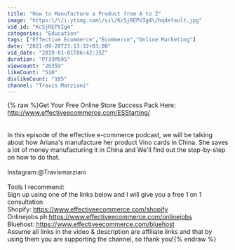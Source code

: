 ```yaml
---
title: "How to Manufacture a Product from A to Z"
image: "https:\/\/i.ytimg.com\/vi\/KcSjREPVIg4\/hqdefault.jpg"
vid_id: "KcSjREPVIg4"
categories: "Education"
tags: ["Effective Ecommerce","Ecommerce","Online Marketing"]
date: "2021-09-28T23:13:32+03:00"
vid_date: "2019-01-01T06:42:35Z"
duration: "PT33M59S"
viewcount: "26359"
likeCount: "510"
dislikeCount: "105"
channel: "Travis Marziani"
---
```

{% raw %}Get Your Free Online Store Success Pack Here: <a rel="nofollow" target="blank" href="http://www.effectiveecommerce.com/ESStarting/">http://www.effectiveecommerce.com/ESStarting/</a><br /><br /><br />In this episode of the effective e-commerce podcast, we will be talking about how Ariana's manufacture her product Vino cards in China. She saves a lot of money manufacturing it in China and We'll find out the step-by-step on how to do that.<br /><br />Instagram:@Travismarziani<br /><br />Tools I recommend:<br />Sign up using one of the links below and I will give you a free 1 on 1 consultation<br />Shopify: <a rel="nofollow" target="blank" href="https://www.effectiveecommerce.com/shopify">https://www.effectiveecommerce.com/shopify</a> <br />Onlinejobs.ph:<a rel="nofollow" target="blank" href="https://www.effectiveecommerce.com/onlinejobs">https://www.effectiveecommerce.com/onlinejobs</a> <br />Bluehost: <a rel="nofollow" target="blank" href="https://www.effectiveecommerce.com/bluehost">https://www.effectiveecommerce.com/bluehost</a><br />Assume all links in the video &amp; description are affiliate links and that by using them you are supporting the channel, so thank you!{% endraw %}
